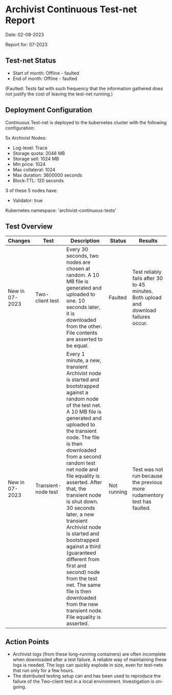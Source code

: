 # Archivist Continuous Test-net Report
Date: 02-08-2023

Report for: 07-2023


## Test-net Status
- Start of month: Offline - faulted
- End of month: Offline - faulted

(Faulted: Tests fail with such frequency that the information gathered does not justify the cost of leaving the test-net running.)

## Deployment Configuration
Continuous Test-net is deployed to the kubernetes cluster with the following configuration:

5x Archivist Nodes:
- Log-level: Trace
- Storage quota: 2048 MB
- Storage sell: 1024 MB
- Min price: 1024
- Max collateral: 1024
- Max duration: 3600000 seconds
- Block-TTL: 120 seconds

3 of these 5 nodes have:
- Validator: true

Kubernetes namespace: 'archivist-continuous-tests'

## Test Overview
| Changes        | Test                | Description                                                                                                                                                                                                                                                                                                                                                                                                                                                                                                                                                                    | Status      | Results                                                                              |
|----------------|---------------------|--------------------------------------------------------------------------------------------------------------------------------------------------------------------------------------------------------------------------------------------------------------------------------------------------------------------------------------------------------------------------------------------------------------------------------------------------------------------------------------------------------------------------------------------------------------------------------|-------------|--------------------------------------------------------------------------------------|
| New in 07-2023 | Two-client test     | Every 30 seconds, two nodes are chosen at random. A 10 MB file is generated and uploaded to one. 10 seconds later, it is downloaded from the other. File contents are asserted to be equal.                                                                                                                                                                                                                                                                                                                                                                                    | Faulted     | Test reliably fails after 30 to 45 minutes. Both upload and download failures occur. |
| New in 07-2023 | Transient-node test | Every 1 minute, a new, transient Archivist node is started and bootstrapped against a random node of the test net. A 10 MB file is generated and uploaded to the transient node. The file is then downloaded from a second random test net node and file equality is asserted. After that, the transient node is shut down. 30 seconds later, a new transient Archivist node is started and bootstrapped against a third (guaranteed different from first and second) node from the test net. The same file is then downloaded from the new transient node. File equality is asserted. | Not running | Test was not run because the previous more rudamentory test has faulted.             |

## Action Points
- Archivist logs (from these long-running containers) are often incomplete when downloaded after a test failure. A reliable way of maintaining these logs is needed. The logs can quickly explode in size, even for test-nets that run only for a few hours.
- The distributed testing setup can and has been used to reproduce the failure of the Two-client test in a local environment. Investigation is on-going.
